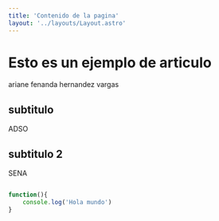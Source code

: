 ```yaml
---
title: 'Contenido de la pagina'
layout: '../layouts/Layout.astro'
---
```


# Esto es un ejemplo de articulo 

ariane fenanda hernandez vargas

## subtitulo
ADSO

## subtitulo 2
SENA

```javascript

function(){
    console.log('Hola mundo')
}
```